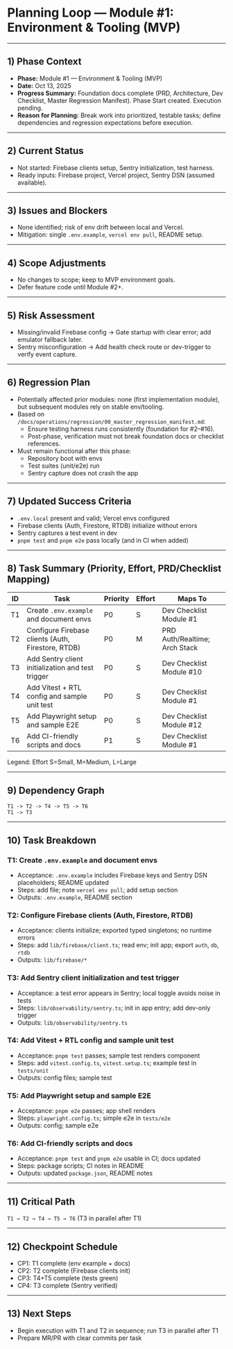 # Planning Loop — Module #1: Environment & Tooling (MVP)

---

## 1) Phase Context
- **Phase:** Module #1 — Environment & Tooling (MVP)
- **Date:** Oct 13, 2025
- **Progress Summary:** Foundation docs complete (PRD, Architecture, Dev Checklist, Master Regression Manifest). Phase Start created. Execution pending.
- **Reason for Planning:** Break work into prioritized, testable tasks; define dependencies and regression expectations before execution.

---

## 2) Current Status
- Not started: Firebase clients setup, Sentry initialization, test harness.
- Ready inputs: Firebase project, Vercel project, Sentry DSN (assumed available).

---

## 3) Issues and Blockers
- None identified; risk of env drift between local and Vercel.
- Mitigation: single `.env.example`, `vercel env pull`, README setup.

---

## 4) Scope Adjustments
- No changes to scope; keep to MVP environment goals.
- Defer feature code until Module #2+.

---

## 5) Risk Assessment
- Missing/invalid Firebase config → Gate startup with clear error; add emulator fallback later.
- Sentry misconfiguration → Add health check route or dev-trigger to verify event capture.

---

## 6) Regression Plan
- Potentially affected prior modules: none (first implementation module), but subsequent modules rely on stable env/tooling.
- Based on `/docs/operations/regression/00_master_regression_manifest.md`:
  - Ensure testing harness runs consistently (foundation for #2–#16).
  - Post-phase, verification must not break foundation docs or checklist references.
- Must remain functional after this phase:
  - Repository boot with envs
  - Test suites (unit/e2e) run
  - Sentry capture does not crash the app

---

## 7) Updated Success Criteria
- `.env.local` present and valid; Vercel envs configured
- Firebase clients (Auth, Firestore, RTDB) initialize without errors
- Sentry captures a test event in dev
- `pnpm test` and `pnpm e2e` pass locally (and in CI when added)

---

## 8) Task Summary (Priority, Effort, PRD/Checklist Mapping)

| ID | Task | Priority | Effort | Maps To |
|---|---|---|---|---|
| T1 | Create `.env.example` and document envs | P0 | S | Dev Checklist Module #1 |
| T2 | Configure Firebase clients (Auth, Firestore, RTDB) | P0 | M | PRD Auth/Realtime; Arch Stack |
| T3 | Add Sentry client initialization and test trigger | P0 | S | Dev Checklist Module #10 |
| T4 | Add Vitest + RTL config and sample unit test | P0 | S | Dev Checklist Module #1 |
| T5 | Add Playwright setup and sample E2E | P0 | S | Dev Checklist Module #12 |
| T6 | Add CI-friendly scripts and docs | P1 | S | Dev Checklist Module #1 |

Legend: Effort S=Small, M=Medium, L=Large

---

## 9) Dependency Graph

```
T1 -> T2 -> T4 -> T5 -> T6
T1 -> T3
```

---

## 10) Task Breakdown

### T1: Create `.env.example` and document envs
- Acceptance: `.env.example` includes Firebase keys and Sentry DSN placeholders; README updated
- Steps: add file; note `vercel env pull`; add setup section
- Outputs: `.env.example`, README section

### T2: Configure Firebase clients (Auth, Firestore, RTDB)
- Acceptance: clients initialize; exported typed singletons; no runtime errors
- Steps: add `lib/firebase/client.ts`; read env; init app; export `auth`, `db`, `rtdb`
- Outputs: `lib/firebase/*`

### T3: Add Sentry client initialization and test trigger
- Acceptance: a test error appears in Sentry; local toggle avoids noise in tests
- Steps: `lib/observability/sentry.ts`; init in app entry; add dev-only trigger
- Outputs: `lib/observability/sentry.ts`

### T4: Add Vitest + RTL config and sample unit test
- Acceptance: `pnpm test` passes; sample test renders component
- Steps: add `vitest.config.ts`, `vitest.setup.ts`; example test in `tests/unit`
- Outputs: config files; sample test

### T5: Add Playwright setup and sample E2E
- Acceptance: `pnpm e2e` passes; app shell renders
- Steps: `playwright.config.ts`; simple e2e in `tests/e2e`
- Outputs: config; sample e2e

### T6: Add CI-friendly scripts and docs
- Acceptance: `pnpm test` and `pnpm e2e` usable in CI; docs updated
- Steps: package scripts; CI notes in README
- Outputs: updated `package.json`, README notes

---

## 11) Critical Path
`T1 → T2 → T4 → T5 → T6` (T3 in parallel after T1)

---

## 12) Checkpoint Schedule
- CP1: T1 complete (env example + docs)
- CP2: T2 complete (Firebase clients init)
- CP3: T4+T5 complete (tests green)
- CP4: T3 complete (Sentry verified)

---

## 13) Next Steps
- Begin execution with T1 and T2 in sequence; run T3 in parallel after T1
- Prepare MR/PR with clear commits per task


